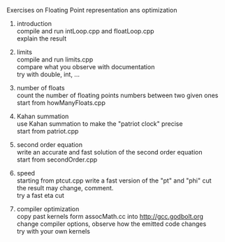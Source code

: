Exercises on Floating Point representation ans optimization

1) introduction<br>
  compile and run intLoop.cpp and floatLoop.cpp<br>
  explain the result
  
2) limits<br>
  compile and run limits.cpp<br>
  compare what you observe with documentation<br>
  try with double, int, ...

3) number of floats<br>
   count the number of floating points numbers between two given ones<br>
   start from howManyFloats.cpp

4) Kahan summation<br>
   use Kahan summation to make the "patriot clock" precise<br>
   start from patriot.cpp
  
5) second order equation<br>
   write an accurate and fast solution of the second order equation<br>
   start from secondOrder.cpp
   
6) speed<br>
  starting from ptcut.cpp write a fast version of the "pt" and "phi" cut<br>
  the result may change, comment.<br>
  try a fast eta cut<br>
  
7) compiler optimization<br>
  copy past kernels form assocMath.cc into http://gcc.godbolt.org <br>
  change compiler options, observe how the emitted code changes<br>
  try with your own kernels
  
